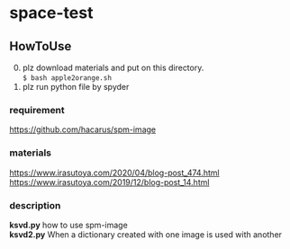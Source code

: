 # space-test
## HowToUse
0. plz download materials and put on this directory.  
   `$ bash apple2orange.sh`
1. plz run python file by spyder  
### requirement
https://github.com/hacarus/spm-image  
### materials
https://www.irasutoya.com/2020/04/blog-post_474.html  
https://www.irasutoya.com/2019/12/blog-post_14.html  

### description
**ksvd.py** how to use spm-image  
**ksvd2.py** When a dictionary created with one image is used with another

